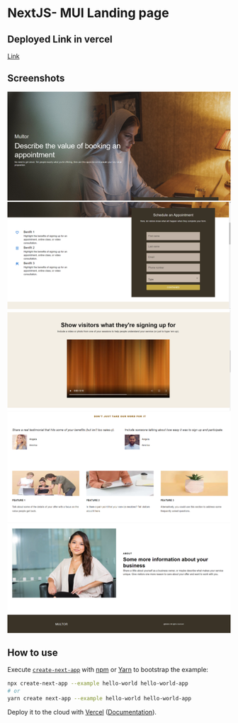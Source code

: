 # NextJS- MUI Landing page

## Deployed Link in vercel

[Link](https://nextjs-mui-amber.vercel.app/)

## Screenshots

![1](https://github.com/codefromrvk/Nextjs-mui/blob/main/public/images/1.png?raw=true)
![2](https://github.com/codefromrvk/Nextjs-mui/blob/main/public/images/2.png?raw=true)
![3](https://github.com/codefromrvk/Nextjs-mui/blob/main/public/images/3.png?raw=true)
![4](https://github.com/codefromrvk/Nextjs-mui/blob/main/public/images/4.png?raw=true)
![5](https://github.com/codefromrvk/Nextjs-mui/blob/main/public/images/5.png?raw=true)



## How to use

Execute [`create-next-app`](https://github.com/vercel/next.js/tree/canary/packages/create-next-app) with [npm](https://docs.npmjs.com/cli/init) or [Yarn](https://yarnpkg.com/lang/en/docs/cli/create/) to bootstrap the example:

```bash
npx create-next-app --example hello-world hello-world-app
# or
yarn create next-app --example hello-world hello-world-app
```

Deploy it to the cloud with [Vercel](https://vercel.com/import?filter=next.js&utm_source=github&utm_medium=readme&utm_campaign=next-example) ([Documentation](https://nextjs.org/docs/deployment)).
